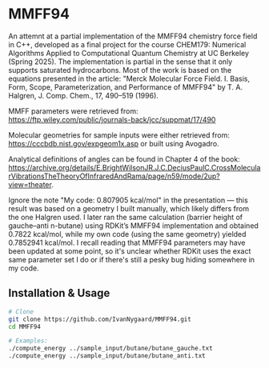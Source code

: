 # MMFF94
An attemnt at a partial implementation of the MMFF94 chemistry force field in C++, developed as a final project for the course CHEM179: Numerical Algorithms Applied to Computational Quantum Chemistry at UC Berkeley (Spring 2025). The implementation is partial in the sense that it only supports saturated hydrocarbons. Most of the work is based on the equations presented in the article:
"Merck Molecular Force Field. I. Basis, Form, Scope, Parameterization, and Performance of MMFF94" by T. A. Halgren, J. Comp. Chem., 17, 490–519 (1996).

MMFF parameters were retrieved from:
https://ftp.wiley.com/public/journals-back/jcc/suppmat/17/490

Molecular geometries for sample inputs were either retrieved from:
https://cccbdb.nist.gov/expgeom1x.asp
or built using Avogadro.

Analytical definitions of angles can be found in Chapter 4 of the book:
https://archive.org/details/E.BrightWilsonJR.J.C.DeciusPaulC.CrossMolecularVibrationsTheTheoryOfInfraredAndRama/page/n59/mode/2up?view=theater. 

Ignore the note "My code: 0.807905 kcal/mol" in the presentation — this result was based on a geometry I built manually, which likely differs from the one Halgren used. I later ran the same calculation (barrier height of gauche–anti n-butane) using RDKit’s MMFF94 implementation and obtained 0.7822 kcal/mol, while my own code (using the same geometry) yielded 0.7852941 kcal/mol. I recall reading that MMFF94 parameters may have been updated at some point, so it's unclear whether RDKit uses the exact same parameter set I do or if there's still a pesky bug hiding somewhere in my code.

## Installation & Usage
```bash
# Clone
git clone https://github.com/IvanNygaard/MMFF94.git
cd MMFF94

# Examples: 
./compute_energy ../sample_input/butane/butane_gauche.txt 
./compute_energy ../sample_input/butane/butane_anti.txt
